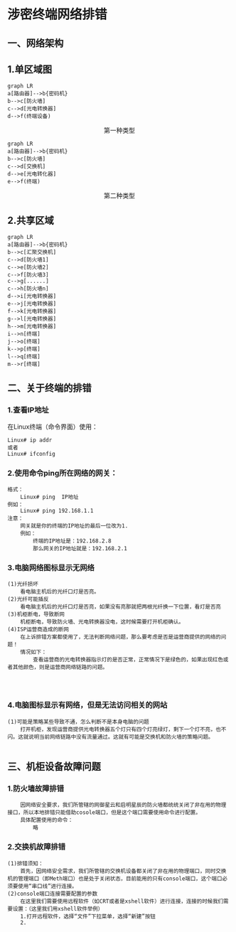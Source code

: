 # 涉密终端网络排错

##  一、网络架构

## 1.单区域图

```mermaid
graph LR
a[路由器]-->b{密码机}
b-->c[防火墙]
c-->d[光电转换器]
d-->f(终端设备)
```

<center>第一种类型</center>



```mermaid
graph LR
a[路由器]-->b{密码机}
b-->c[防火墙]
c-->d[交换机]
d-->e[光电转化器]
e-->f(终端)
```

<center>第二种类型</center>

## 2.共享区域

```mermaid
graph LR
a[路由器]-->b{密码机}
b-->c[汇聚交换机]
c-->d[防火墙1]
c-->e[防火墙2]
c-->f[防火墙3]
c-->g[......]
c-->h[防火墙n]
d-->i[光电转换器]
e-->j[光电转换器]
f-->k[光电转换器]
g-->l[光电转换器]
h-->m[光电转换器]
i-->n[终端]
j-->o[终端]
k-->p[终端]
l-->q[终端]
m-->r[终端]

```



##  二、关于终端的排错

### 1.查看IP地址

在Linux终端（命令界面）使用：

```shell
Linux# ip addr
或者
Linux# ifconfig
```

### 2.使用命令ping所在网络的网关：

```shell
格式：
	Linux# ping  IP地址
例如：
	Linux# ping 192.168.1.1
注意：
	网关就是你的终端的IP地址的最后一位改为1.
	例如：
		终端的IP地址是：192.168.2.8
		那么网关的IP地址就是：192.168.2.1
```

### 3.电脑网络图标显示无网络

```shell
(1)光纤损坏
	看电脑主机后的光纤口灯是否亮。
(2)光纤可能插反
	看电脑主机后的光纤口灯是否亮，如果没有亮那就把两根光纤换一下位置，看灯是否亮
(3)机柜断电，导致断网
	机柜断电，导致防火墙、光电转换器没电，这时候需要打开机柜确认。
(4)ISP运营商造成的断网
	在上诉排错方案都使用了，无法判断网络问题，那么要考虑是否是运营商提供的网络的问题！
	情况如下：
		查看运营商的光电转换器指示灯的是否正常，正常情况下是绿色的，如果出现红色或者其他颜色，则是运营商网络链路的问题。
	
	
	

```

### 4.电脑图标显示有网络，但是无法访问相关的网站

```shell
(1)可能是策略某些导致不通，怎么判断不是本身电脑的问题
	打开机柜，发现运营商提供光电转换器五个灯只有四个灯亮绿灯，剩下一个灯不亮，也不闪。这就说明当前网络链路中没有流量通过。这就有可能是交换机和防火墙的策略问题。
	
```

## 三、机柜设备故障问题

### 1.防火墙故障排错

```shell
	因网络安全要求，我们所管辖的网御星云和启明星辰的防火墙都统统关闭了非在用的物理接口，所以本地排错只能借助cosole端口，但是这个端口需要使用命令进行配置。
	具体配置使用的命令：
		略
```

### 2.交换机故障排错

```shell
(1)排错须知：
	首先，因网络安全需求，我们所管辖的交换机设备都关闭了非在用的物理端口，同时交换机的管理端口（即Meth端口）也是处于关闭状态，目前能用的只有console端口，这个端口必须要使用“串口线”进行连接。
(2)console端口连接需要配置的参数
	在这里我们需要使用远程软件（如CRT或者是xshell软件）进行连接，连接的时候我们需要设置：（这里我们用xshell软件举例）
	1.打开远程软件，选择“文件”下拉菜单，选择“新建”按钮
	2.
```

